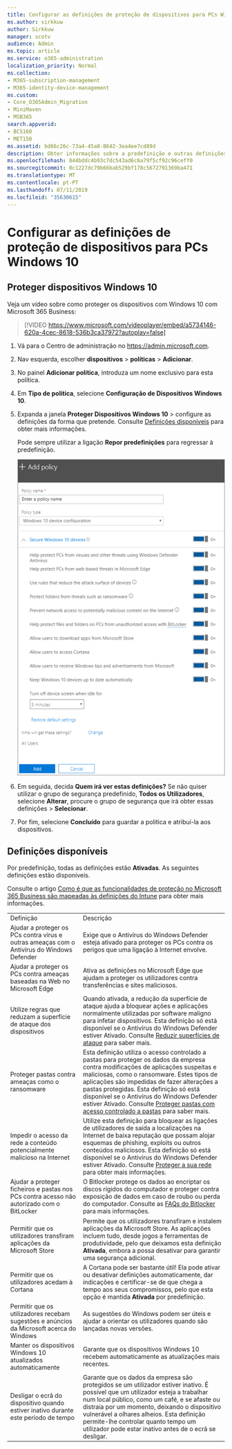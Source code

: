```yaml
---
title: Configurar as definições de proteção de dispositivos para PCs Windows 10
ms.author: sirkkuw
author: Sirkkuw
manager: scotv
audience: Admin
ms.topic: article
ms.service: o365-administration
localization_priority: Normal
ms.collection:
- M365-subscription-management
- M365-identity-device-management
ms.custom:
- Core_O365Admin_Migration
- MiniMaven
- MSB365
search.appverid:
- BCS160
- MET150
ms.assetid: bd66c26c-73a4-45a8-8642-3ea4ee7cd89d
description: Obter informações sobre a predefinição e outras definições disponíveis no Microsoft Business de 365 para proteger o Windows 10 dispositivos.
ms.openlocfilehash: 844bddc4b93c7dc543ad6c6a79f5cf92c96ceff0
ms.sourcegitcommit: 0c1227dc79b66bab529bf178c5672791369ba471
ms.translationtype: MT
ms.contentlocale: pt-PT
ms.lasthandoff: 07/11/2019
ms.locfileid: "35630615"
---
```

# <a name="set-device-protection-settings-for-windows-10-pcs"></a>Configurar as definições de proteção de dispositivos para PCs Windows 10

## <a name="secure-windows-10-devices"></a>Proteger dispositivos Windows 10

Veja um vídeo sobre como proteger os dispositivos com Windows 10 com Microsoft 365 Business:
  
> [!VIDEO https://www.microsoft.com/videoplayer/embed/a5734146-620a-4cec-8618-536b3ca37972?autoplay=false]
  
1. Vá para o Centro de administração no <a href="https://go.microsoft.com/fwlink/p/?linkid=837890" target="_blank">https://admin.microsoft.com</a>. 
    
2. Nav esquerda, escolher **dispositivos** \> **políticas** \> **Adicionar**.
  
3. No painel **Adicionar política**, introduza um nome exclusivo para esta política. 
    
4. Em **Tipo de política**, selecione **Configuração de Dispositivos Windows 10**.
    
5. Expanda a janela **Proteger Dispositivos Windows 10** \> configure as definições da forma que pretende. Consulte [Definições disponíveis](#available-settings) para obter mais informações. 
    
    Pode sempre utilizar a ligação **Repor predefinições** para regressar à predefinição. 
    
    ![Add policy pane with Windows 10 Device configuration selected](media/fa9e2dc2-7eae-4c96-af34-765a1f641ecf.png)
  
6. Em seguida, decida **Quem irá ver estas definições?** Se não quiser utilizar o grupo de segurança predefinido, **Todos os Utilizadores**, selecione **Alterar**, procure o grupo de segurança que irá obter essas definições \> **Selecionar**.
    
7. Por fim, selecione **Concluído** para guardar a política e atribuí-la aos dispositivos. 
    
## <a name="available-settings"></a>Definições disponíveis

Por predefinição, todas as definições estão **Ativadas**. As seguintes definições estão disponíveis.
  
Consulte o artigo [Como é que as funcionalidades de proteção no Microsoft 365 Business são mapeadas às definições do Intune](map-protection-features-to-intune-settings.md) para obter mais informações. 
  
|||
|:-----|:-----|
|Definição  <br/> |Descrição  <br/> |
|Ajudar a proteger os PCs contra vírus e outras ameaças com o Antivírus do Windows Defender  <br/> |Exige que o Antivírus do Windows Defender esteja ativado para proteger os PCs contra os perigos que uma ligação à Internet envolve.  <br/> |
|Ajudar a proteger os PCs contra ameaças baseadas na Web no Microsoft Edge  <br/> |Ativa as definições no Microsoft Edge que ajudam a proteger os utilizadores contra transferências e sites maliciosos.  <br/> |
|Utilize regras que reduzam a superfície de ataque dos dispositivos  <br/> |Quando ativada, a redução da superfície de ataque ajuda a bloquear ações e aplicações normalmente utilizadas por software maligno para infetar dispositivos. Esta definição só está disponível se o Antivírus do Windows Defender estiver Ativado. Consulte [Reduzir superfícies de ataque](https://go.microsoft.com/fwlink/?linkid=870417) para saber mais.  <br/> |
|Proteger pastas contra ameaças como o ransomware  <br/> |Esta definição utiliza o acesso controlado a pastas para proteger os dados da empresa contra modificações de aplicações suspeitas e maliciosas, como o ransomware. Estes tipos de aplicações são impedidas de fazer alterações a pastas protegidas. Esta definição só está disponível se o Antivírus do Windows Defender estiver Ativado. Consulte [Proteger pastas com acesso controlado a pastas](https://go.microsoft.com/fwlink/?linkid=870418) para saber mais.  <br/> |
|Impedir o acesso da rede a conteúdo potencialmente malicioso na Internet  <br/> |Utilize esta definição para bloquear as ligações de utilizadores de saída a localizações na Internet de baixa reputação que possam alojar esquemas de phishing, exploits ou outros conteúdos maliciosos. Esta definição só está disponível se o Antivírus do Windows Defender estiver Ativado. Consulte [Proteger a sua rede](https://go.microsoft.com/fwlink/?linkid=870419) para obter mais informações.  <br/> |
|Ajudar a proteger ficheiros e pastas nos PCs contra acesso não autorizado com o BitLocker  <br/> |O Bitlocker protege os dados ao encriptar os discos rígidos do computador e proteger contra exposição de dados em caso de roubo ou perda do computador. Consulte as [FAQs do Bitlocker](https://go.microsoft.com/fwlink/?linkid=871000) para mais informações.  <br/> |
|Permitir que os utilizadores transfiram aplicações da Microsoft Store  <br/> |Permite que os utilizadores transfiram e instalem aplicações da Microsoft Store. As aplicações incluem tudo, desde jogos a ferramentas de produtividade, pelo que deixamos esta definição **Ativada**, embora a possa desativar para garantir uma segurança adicional.  <br/> |
|Permitir que os utilizadores acedam à Cortana  <br/> |A Cortana pode ser bastante útil! Ela pode ativar ou desativar definições automaticamente, dar indicações e certificar-se de que chega a tempo aos seus compromissos, pelo que esta opção é mantida **Ativada** por predefinição.  <br/> |
|Permitir que os utilizadores recebam sugestões e anúncios da Microsoft acerca do Windows  <br/> |As sugestões do Windows podem ser úteis e ajudar a orientar os utilizadores quando são lançadas novas versões.  <br/> |
|Manter os dispositivos Windows 10 atualizados automaticamente  <br/> |Garante que os dispositivos Windows 10 recebem automaticamente as atualizações mais recentes.  <br/> |
|Desligar o ecrã do dispositivo quando estiver inativo durante este período de tempo  <br/> |Garante que os dados da empresa são protegidos se um utilizador estiver inativo. É possível que um utilizador esteja a trabalhar num local público, como um café, e se afaste ou distraia por um momento, deixando o dispositivo vulnerável a olhares alheios. Esta definição permite-lhe controlar quanto tempo um utilizador pode estar inativo antes de o ecrã se desligar.  <br/> |
   
  

